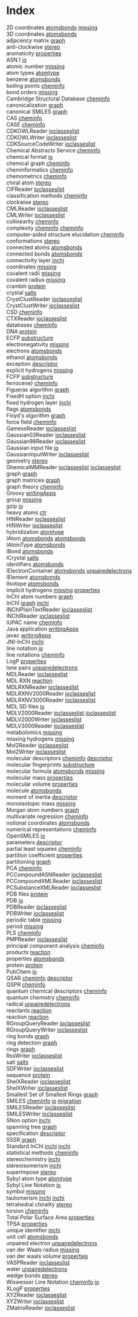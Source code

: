 # Index


2D coordinates [atomsbonds](atomsbonds.md#tp6) [missing](missing.md#tp15)<br />
3D coordinates [atomsbonds](atomsbonds.md#tp7)<br />
adjacency matrix [graph](graph.md#tp11)<br />
anti-clockwise [stereo](stereo.md#tp8)<br />
aromaticity [properties](properties.md#tp10)<br />
ASN.1 [io](io.md#tp3)<br />
atomic number [missing](missing.md#tp1)<br />
atom types [atomtype](atomtype.md#tp1)<br />
benzene [atomsbonds](atomsbonds.md#tp13)<br />
boiling points [cheminfo](cheminfo.md#tp2)<br />
bond orders [missing](missing.md#tp11)<br />
Cambridge Structural Database [cheminfo](cheminfo.md#tp18)<br />
canonicalization [graph](graph.md#tp13)<br />
canonical SMILES [graph](graph.md#tp14)<br />
CAS [cheminfo](cheminfo.md#tp17)<br />
CASE [cheminfo](cheminfo.md#tp21)<br />
CDKOWLReader [ioclasseslist](ioclasseslist.md#tp1)<br />
CDKOWLWriter [ioclasseslist](ioclasseslist.md#tp2)<br />
CDKSourceCodeWriter [ioclasseslist](ioclasseslist.md#tp3)<br />
Chemical Abstracts Service [cheminfo](cheminfo.md#tp16)<br />
chemical format [io](io.md#tp1)<br />
chemical graph [cheminfo](cheminfo.md#tp14)<br />
cheminformatics [cheminfo](cheminfo.md#tp1)<br />
chemometrics [cheminfo](cheminfo.md#tp31)<br />
chiral atom [stereo](stereo.md#tp6)<br />
CIFReader [ioclasseslist](ioclasseslist.md#tp10)<br />
classification methods [cheminfo](cheminfo.md#tp35)<br />
clockwise [stereo](stereo.md#tp7)<br />
CMLReader [ioclasseslist](ioclasseslist.md#tp6)<br />
CMLWriter [ioclasseslist](ioclasseslist.md#tp7)<br />
collinearity [cheminfo](cheminfo.md#tp33)<br />
complexity [cheminfo](cheminfo.md#tp11) [cheminfo](cheminfo.md#tp24)<br />
computer-aided structure elucidation [cheminfo](cheminfo.md#tp20)<br />
conformations [stereo](stereo.md#tp2)<br />
connected atoms [atomsbonds](atomsbonds.md#tp16)<br />
connected bonds [atomsbonds](atomsbonds.md#tp17)<br />
connectivity layer [inchi](inchi.md#tp5)<br />
coordinates [missing](missing.md#tp16)<br />
covalent radii [missing](missing.md#tp10)<br />
covalent radius [missing](missing.md#tp6)<br />
crambin [protein](protein.md#tp4)<br />
crystal [salts](salts.md#tp2)<br />
CrystClustReader [ioclasseslist](ioclasseslist.md#tp8)<br />
CrystClustWriter [ioclasseslist](ioclasseslist.md#tp9)<br />
CSD [cheminfo](cheminfo.md#tp19)<br />
CTXReader [ioclasseslist](ioclasseslist.md#tp5)<br />
databases [cheminfo](cheminfo.md#tp15)<br />
DNA [protein](protein.md#tp2)<br />
ECFP [substructure](substructure.md#tp2)<br />
electronegativity [missing](missing.md#tp8)<br />
electrons [atomsbonds](atomsbonds.md#tp14)<br />
ethanol [atomsbonds](atomsbonds.md#tp12)<br />
exception [descriptor](descriptor.md#tp5)<br />
explicit hydrogens [missing](missing.md#tp14)<br />
FCFP [substructure](substructure.md#tp3)<br />
ferrocene} [cheminfo](cheminfo.md#tp22)<br />
Figueras algorithm [graph](graph.md#tp8)<br />
FixedH option [inchi](inchi.md#tp9)<br />
fixed hydrogen layer [inchi](inchi.md#tp10)<br />
flags [atomsbonds](atomsbonds.md#tp21)<br />
Floyd's algorithm [graph](graph.md#tp12)<br />
force field [cheminfo](cheminfo.md#tp12)<br />
GamessReader [ioclasseslist](ioclasseslist.md#tp11)<br />
Gaussian03Reader [ioclasseslist](ioclasseslist.md#tp12)<br />
Gaussian98Reader [ioclasseslist](ioclasseslist.md#tp14)<br />
Gaussian input file [io](io.md#tp7)<br />
GaussianInputWriter [ioclasseslist](ioclasseslist.md#tp13)<br />
geometry [stereo](stereo.md#tp1)<br />
GhemicalMMReader [ioclasseslist](ioclasseslist.md#tp15) [ioclasseslist](ioclasseslist.md#tp16)<br />
graph [graph](graph.md#tp1)<br />
graph matrices [graph](graph.md#tp10)<br />
graph theory [cheminfo](cheminfo.md#tp9)<br />
Groovy [writingApps](writingApps.md#tp3)<br />
group [missing](missing.md#tp4)<br />
gzip [io](io.md#tp4)<br />
heavy atoms [ctr](ctr.md#tp1)<br />
HINReader [ioclasseslist](ioclasseslist.md#tp17)<br />
HINWriter [ioclasseslist](ioclasseslist.md#tp18)<br />
hybridization [atomtype](atomtype.md#tp2)<br />
IAtom [atomsbonds](atomsbonds.md#tp1) [atomsbonds](atomsbonds.md#tp2)<br />
IAtomType [atomsbonds](atomsbonds.md#tp5)<br />
IBond [atomsbonds](atomsbonds.md#tp10)<br />
ICrystal [salts](salts.md#tp3)<br />
identifiers [atomsbonds](atomsbonds.md#tp19)<br />
IElectronContainer [atomsbonds](atomsbonds.md#tp11) [unpairedelectrons](unpairedelectrons.md#tp1)<br />
IElement [atomsbonds](atomsbonds.md#tp3)<br />
IIsotope [atomsbonds](atomsbonds.md#tp4)<br />
implicit hydrogens [missing](missing.md#tp13) [properties](properties.md#tp2)<br />
InChI atom numbers [graph](graph.md#tp17)<br />
InChI [graph](graph.md#tp16) [inchi](inchi.md#tp1)<br />
INChIPlainTextReader [ioclasseslist](ioclasseslist.md#tp19)<br />
INChIReader [ioclasseslist](ioclasseslist.md#tp20)<br />
IUPAC name [cheminfo](cheminfo.md#tp5)<br />
Java application [writingApps](writingApps.md#tp1)<br />
javac [writingApps](writingApps.md#tp2)<br />
JNI-InChI [inchi](inchi.md#tp2)<br />
line notation [io](io.md#tp8)<br />
line notations [cheminfo](cheminfo.md#tp6)<br />
LogP [properties](properties.md#tp4)<br />
lone pairs [unpairedelectrons](unpairedelectrons.md#tp2)<br />
MDLReader [ioclasseslist](ioclasseslist.md#tp22)<br />
MDL RXN [reaction](reaction.md#tp4)<br />
MDLRXNReader [ioclasseslist](ioclasseslist.md#tp27)<br />
MDLRXNV2000Reader [ioclasseslist](ioclasseslist.md#tp25)<br />
MDLRXNV3000Reader [ioclasseslist](ioclasseslist.md#tp26)<br />
MDL SD files [io](io.md#tp6)<br />
MDLV2000Reader [ioclasseslist](ioclasseslist.md#tp23) [ioclasseslist](ioclasseslist.md#tp28)<br />
MDLV2000Writer [ioclasseslist](ioclasseslist.md#tp24)<br />
MDLV3000Reader [ioclasseslist](ioclasseslist.md#tp21)<br />
metabolomics [missing](missing.md#tp18)<br />
missing hydrogens [missing](missing.md#tp12)<br />
Mol2Reader [ioclasseslist](ioclasseslist.md#tp30)<br />
Mol2Writer [ioclasseslist](ioclasseslist.md#tp31)<br />
molecular descriptors [cheminfo](cheminfo.md#tp30) [descriptor](descriptor.md#tp2)<br />
molecular fingerprints [substructure](substructure.md#tp1)<br />
molecular formula [atomsbonds](atomsbonds.md#tp18) [missing](missing.md#tp17)<br />
molecular mass [properties](properties.md#tp1)<br />
molecular volume [properties](properties.md#tp8)<br />
molecule [atomsbonds](atomsbonds.md#tp15)<br />
moment of inertia [descriptor](descriptor.md#tp6)<br />
monoisotopic mass [missing](missing.md#tp9)<br />
Morgan atom numbers [graph](graph.md#tp15)<br />
multivariate regression [cheminfo](cheminfo.md#tp34)<br />
notional coordinates [atomsbonds](atomsbonds.md#tp9)<br />
numerical representations [cheminfo](cheminfo.md#tp29)<br />
OpenSMILES [io](io.md#tp12)<br />
parameters [descriptor](descriptor.md#tp4)<br />
partial least squares [cheminfo](cheminfo.md#tp25)<br />
partition coefficient [properties](properties.md#tp3)<br />
partitioning [graph](graph.md#tp2)<br />
PCA [cheminfo](cheminfo.md#tp28)<br />
PCCompoundASNReader [ioclasseslist](ioclasseslist.md#tp35)<br />
PCCompoundXMLReader [ioclasseslist](ioclasseslist.md#tp36)<br />
PCSubstanceXMLReader [ioclasseslist](ioclasseslist.md#tp37)<br />
PDB files [protein](protein.md#tp3)<br />
PDB [io](io.md#tp5)<br />
PDBReader [ioclasseslist](ioclasseslist.md#tp33)<br />
PDBWriter [ioclasseslist](ioclasseslist.md#tp34)<br />
periodic table [missing](missing.md#tp3)<br />
period [missing](missing.md#tp5)<br />
PLS [cheminfo](cheminfo.md#tp26)<br />
PMPReader [ioclasseslist](ioclasseslist.md#tp32)<br />
principal component analysis [cheminfo](cheminfo.md#tp27)<br />
products [reaction](reaction.md#tp3)<br />
properties [atomsbonds](atomsbonds.md#tp20)<br />
protein [protein](protein.md#tp1)<br />
PubChem [io](io.md#tp2)<br />
QSAR [cheminfo](cheminfo.md#tp3) [descriptor](descriptor.md#tp1)<br />
QSPR [cheminfo](cheminfo.md#tp4)<br />
quantum chemical descriptors [cheminfo](cheminfo.md#tp10)<br />
quantum chemistry [cheminfo](cheminfo.md#tp23)<br />
radical [unpairedelectrons](unpairedelectrons.md#tp5)<br />
reactants [reaction](reaction.md#tp2)<br />
reaction [reaction](reaction.md#tp1)<br />
RGroupQueryReader [ioclasseslist](ioclasseslist.md#tp42)<br />
RGroupQueryWriter [ioclasseslist](ioclasseslist.md#tp43)<br />
ring bonds [graph](graph.md#tp4)<br />
ring detection [graph](graph.md#tp5)<br />
rings [graph](graph.md#tp9)<br />
RssWriter [ioclasseslist](ioclasseslist.md#tp4)<br />
salt [salts](salts.md#tp1)<br />
SDFWriter [ioclasseslist](ioclasseslist.md#tp29)<br />
sequence [protein](protein.md#tp5)<br />
ShelXReader [ioclasseslist](ioclasseslist.md#tp40)<br />
ShelXWriter [ioclasseslist](ioclasseslist.md#tp41)<br />
Smallest Set of Smallest Rings [graph](graph.md#tp6)<br />
SMILES [cheminfo](cheminfo.md#tp8) [io](io.md#tp11) [migration](migration.md#tp1)<br />
SMILESReader [ioclasseslist](ioclasseslist.md#tp38)<br />
SMILESWriter [ioclasseslist](ioclasseslist.md#tp39)<br />
SNon option [inchi](inchi.md#tp13)<br />
spanning tree [graph](graph.md#tp3)<br />
specification [descriptor](descriptor.md#tp3)<br />
SSSR [graph](graph.md#tp7)<br />
Standard InChI [inchi](inchi.md#tp4) [inchi](inchi.md#tp6)<br />
statistical methods [cheminfo](cheminfo.md#tp32)<br />
stereochemistry [inchi](inchi.md#tp12)<br />
stereoisomerism [inchi](inchi.md#tp11)<br />
superimpose [stereo](stereo.md#tp3)<br />
Sybyl atom type [atomtype](atomtype.md#tp3)<br />
Sybyl Line Notation [io](io.md#tp10)<br />
symbol [missing](missing.md#tp2)<br />
tautomerism [inchi](inchi.md#tp3) [inchi](inchi.md#tp8)<br />
tetrahedral chirality [stereo](stereo.md#tp5)<br />
torsion [cheminfo](cheminfo.md#tp13)<br />
Total Polar Surface Area [properties](properties.md#tp6)<br />
TPSA [properties](properties.md#tp7)<br />
unique identifier [inchi](inchi.md#tp7)<br />
unit cell [atomsbonds](atomsbonds.md#tp8)<br />
unpaired electron [unpairedelectrons](unpairedelectrons.md#tp4)<br />
van der Waals radius [missing](missing.md#tp7)<br />
van der waals volume [properties](properties.md#tp9)<br />
VASPReader [ioclasseslist](ioclasseslist.md#tp44)<br />
water [unpairedelectrons](unpairedelectrons.md#tp3)<br />
wedge bonds [stereo](stereo.md#tp4)<br />
Wiswesser Line Notation [cheminfo](cheminfo.md#tp7) [io](io.md#tp9)<br />
XLogP [properties](properties.md#tp5)<br />
XYZReader [ioclasseslist](ioclasseslist.md#tp45)<br />
XYZWriter [ioclasseslist](ioclasseslist.md#tp46)<br />
ZMatrixReader [ioclasseslist](ioclasseslist.md#tp47)
